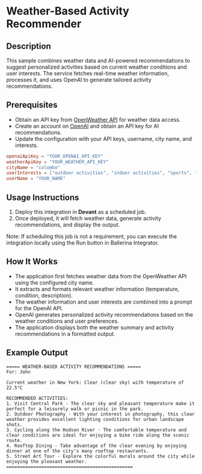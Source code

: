 # Weather-Based Activity Recommender

## Description

This sample combines weather data and AI-powered recommendations to suggest personalized activities based on current weather conditions and user interests. The service fetches real-time weather information, processes it, and uses OpenAI to generate tailored activity recommendations.

## Prerequisites

- Obtain an API key from [OpenWeather API](https://openweathermap.org/api) for weather data access.
- Create an account on [OpenAI](https://openai.com) and obtain an API key for AI recommendations.
- Update the configuration with your API keys, username, city name, and interests.

```toml
openaiApiKey = "YOUR_OPENAI_API_KEY"
weatherApiKey = "YOUR_WEATHER_API_KEY"
cityName = "colombo"
userInterests = ["outdoor activities", "indoor activities", "sports", "entertainment", "cultural events"]
userName = "YOUR_NAME"
```

## Usage Instructions

1. Deploy this integration in **Devant** as a scheduled job.
2. Once deployed, it will fetch weather data, generate activity recommendations, and display the output.

Note: If scheduling this job is not a requirement, you can execute the integration locally using the Run button in Ballerina Integrator.

## How It Works

- The application first fetches weather data from the OpenWeather API using the configured city name.
- It extracts and formats relevant weather information (temperature, condition, description).
- The weather information and user interests are combined into a prompt for the OpenAI API.
- OpenAI generates personalized activity recommendations based on the weather conditions and user preferences.
- The application displays both the weather summary and activity recommendations in a formatted output.

## Example Output

```
===== WEATHER-BASED ACTIVITY RECOMMENDATIONS =====
For: John

Current weather in New York: Clear (clear sky) with temperature of 22.5°C

RECOMMENDED ACTIVITIES:
1. Visit Central Park - The clear sky and pleasant temperature make it perfect for a leisurely walk or picnic in the park.
2. Outdoor Photography - With your interest in photography, this clear weather provides excellent lighting conditions for urban landscape shots.
3. Cycling along the Hudson River - The comfortable temperature and clear conditions are ideal for enjoying a bike ride along the scenic route.
4. Rooftop Dining - Take advantage of the clear evening by enjoying dinner at one of the city's many rooftop restaurants.
5. Street Art Tour - Explore the colorful murals around the city while enjoying the pleasant weather.
===============================================
```
